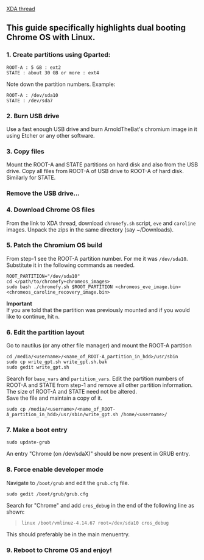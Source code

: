 [XDA thread](https://forum.xda-developers.com/hardware-hacking/chromebooks/guide-installing-official-chrome-os-pc-t3865697)  

## This guide specifically highlights dual booting Chrome OS with Linux.

### 1. Create partitions using Gparted:
```
ROOT-A : 5 GB : ext2  
STATE : about 30 GB or more : ext4
```
Note down the partition numbers. Example:  
```
ROOT-A : /dev/sda10  
STATE : /dev/sda7
```
### 2. Burn USB drive
Use a fast enough USB drive and burn ArnoldTheBat's chromium image in it using Etcher or any other software.
### 3. Copy files
Mount the ROOT-A and STATE partitions on hard disk and also from the USB drive. Copy all files from ROOT-A of USB drive to ROOT-A of hard disk. Similarly for STATE.
### Remove the USB drive...
### 4. Download Chrome OS files
From the link to XDA thread, download `chromefy.sh` script, `eve` and `caroline` images. Unpack the zips in the same directory (say ~/Downloads).
### 5. Patch the Chromium OS build
From step-1 see the ROOT-A partition number. For me it was `/dev/sda10`. Substitute it in the following commands as needed.
```
ROOT_PARTITION="/dev/sda10"  
cd </path/to/chromefy+chromeos_images>  
sudo bash ./chromefy.sh $ROOT_PARTITION <chromeos_eve_image.bin> <chromeos_caroline_recovery_image.bin>  
```
<b>Important</b>  
If you are told that the partition was previously mounted and if you would like to continue, hit `n`.
### 6. Edit the partition layout
Go to nautilus (or any other file manager) and mount the ROOT-A partition
```
cd /media/<username>/<name_of_ROOT-A_partition_in_hdd>/usr/sbin  
sudo cp write_gpt.sh write_gpt.sh.bak  
sudo gedit write_gpt.sh
```
Search for `base_vars` and `partition_vars`. Edit the partition numbers of ROOT-A and STATE from step-1 and remove all other partition information. The size of ROOT-A and STATE need not be altered.  
Save the file and maintain a copy of it.
```
sudo cp /media/<username>/<name_of_ROOT-A_partition_in_hdd>/usr/sbin/write_gpt.sh /home/<username>/
```
### 7. Make a boot entry
```
sudo update-grub
```
An entry "Chrome (on /dev/sdaX)" should be now present in GRUB entry.  
### 8. Force enable developer mode
Navigate to `/boot/grub` and edit the `grub.cfg` file.  
```
sudo gedit /boot/grub/grub.cfg
```
Search for "Chrome" and add `cros_debug` in the end of the following line as shown:  
  > 	linux /boot/vmlinuz-4.14.67 root=/dev/sda10 cros_debug  
This should preferably be in the main menuentry.
### 9. Reboot to Chrome OS and enjoy!
